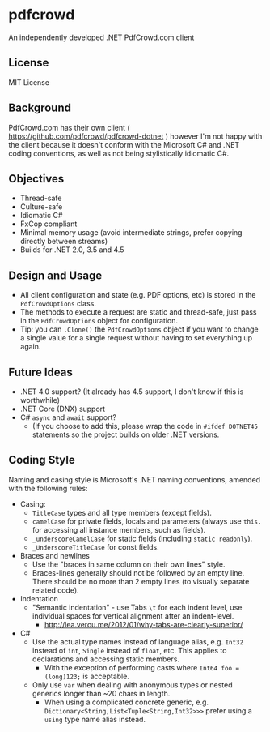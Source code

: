 # pdfcrowd
An independently developed .NET PdfCrowd.com client

## License

MIT License

## Background

PdfCrowd.com has their own client ( https://github.com/pdfcrowd/pdfcrowd-dotnet ) however I'm not happy with the client because it doesn't conform with the Microsoft C# and .NET coding conventions, as well as not being stylistically idiomatic C#.

## Objectives

* Thread-safe
* Culture-safe
* Idiomatic C#
* FxCop compliant
* Minimal memory usage (avoid intermediate strings, prefer copying directly between streams)
* Builds for .NET 2.0, 3.5 and 4.5

## Design and Usage

* All client configuration and state (e.g. PDF options, etc) is stored in the `PdfCrowdOptions` class.
* The methods to execute a request are static and thread-safe, just pass in the `PdfCrowdOptions` object for configuration.
* Tip: you can `.Clone()` the `PdfCrowdOptions` object if you want to change a single value for a single request without having to set everything up again.

## Future Ideas

* .NET 4.0 support? (It already has 4.5 support, I don't know if this is worthwhile)
* .NET Core (DNX) support
* C# `async` and `await` support?
  * (If you choose to add this, please wrap the code in `#ifdef DOTNET45` statements so the project builds on older .NET versions.

## Coding Style

Naming and casing style is Microsoft's .NET naming conventions, amended with the following rules:

* Casing:
  * `TitleCase` types and all type members (except fields).
  * `camelCase` for private fields, locals and parameters (always use `this.` for accessing all instance members, such as fields).
  * `_underscoreCamelCase` for static fields (including `static readonly`).
  * `_UnderscoreTitleCase` for const fields.
* Braces and newlines
  * Use the "braces in same column on their own lines" style.
  * Braces-lines generally should not be followed by an empty line. There should be no more than 2 empty lines (to visually separate related code).
* Indentation
  * "Semantic indentation" - use Tabs `\t` for each indent level, use individual spaces for vertical alignment after an indent-level.
    * http://lea.verou.me/2012/01/why-tabs-are-clearly-superior/
* C#
  * Use the actual type names instead of language alias, e.g. `Int32` instead of `int`, `Single` instead of `float`, etc. This applies to declarations and accessing static members.
    * With the exception of performing casts where `Int64 foo = (long)123;` is acceptable.
  * Only use `var` when dealing with anonymous types or nested generics longer than ~20 chars in length.
    * When using a complicated concrete generic, e.g. `Dictionary<String,List<Tuple<String,Int32>>>` prefer using a `using` type name alias instead.
